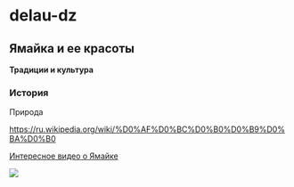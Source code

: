 # delau-dz
## Ямайка и ее красоты
**Традиции и культура**
### История
Природа

https://ru.wikipedia.org/wiki/%D0%AF%D0%BC%D0%B0%D0%B9%D0%BA%D0%B0 

[Интересное видео о Ямайке](https://www.youtube.com/watch?v=vzAB7ksZwd0)

![](https://lovelytour.ru/images/upload/special/tur-na-jamaiku-iz-moskvy-21-november-10-nochey-min.jpg)
